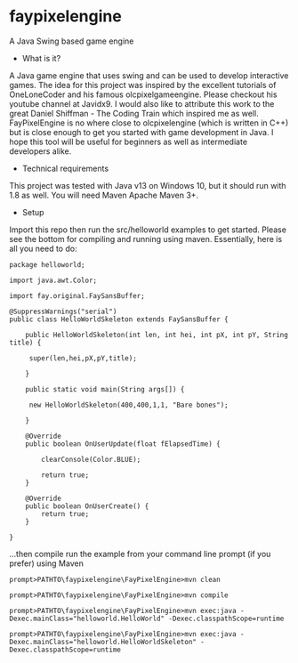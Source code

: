 # faypixelengine

A Java Swing based game engine

- What is it?

A Java game engine that uses swing and can be used to develop interactive games. The idea for this project was inspired by the excellent tutorials of OneLoneCoder and his
famous olcpixelgameengine. Please checkout his youtube channel at Javidx9. I would also like to attribute this work to the great Daniel Shiffman - The Coding Train which
inspired me as well. FayPixelEngine is no where close to olcpixelengine (which is written in C++) but is close enough to get you started with game development in Java. I hope
this tool will be useful for beginners as well as intermediate developers alike.

- Technical requirements

This project was tested with Java v13 on Windows 10, but it should run with 1.8 as well. You will need Maven Apache Maven 3+.

- Setup

Import this repo then run the src/helloworld examples to get started. Please see the bottom for compiling and running using maven. Essentially, here is all you need to do:

```
package helloworld;

import java.awt.Color;

import fay.original.FaySansBuffer;

@SuppressWarnings("serial")
public class HelloWorldSkeleton extends FaySansBuffer {

	public HelloWorldSkeleton(int len, int hei, int pX, int pY, String title) {

	 super(len,hei,pX,pY,title);

	}

	public static void main(String args[]) {

	 new HelloWorldSkeleton(400,400,1,1, "Bare bones");

	}

	@Override
	public boolean OnUserUpdate(float fElapsedTime) {

		clearConsole(Color.BLUE);

		return true;
	}

	@Override
	public boolean OnUserCreate() {
		return true;
	}

}
```

...then compile run the example from your command line prompt (if you prefer) using Maven

```
prompt>PATHTO\faypixelengine\FayPixelEngine>mvn clean

prompt>PATHTO\faypixelengine\FayPixelEngine>mvn compile

prompt>PATHTO\faypixelengine\FayPixelEngine>mvn exec:java -Dexec.mainClass="helloworld.HelloWorld" -Dexec.classpathScope=runtime

prompt>PATHTO\faypixelengine\FayPixelEngine>mvn exec:java -Dexec.mainClass="helloworld.HelloWorldSkeleton" -Dexec.classpathScope=runtime
```
